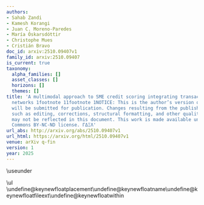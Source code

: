 ```yaml
---
authors:
- Sahab Zandi
- Kamesh Korangi
- Juan C. Moreno-Paredes
- María Óskarsdóttir
- Christophe Mues
- Cristián Bravo
doc_id: arxiv:2510.09407v1
family_id: arxiv:2510.09407
is_current: true
taxonomy:
  alpha_families: []
  asset_classes: []
  horizons: []
  themes: []
title: 'A multimodal approach to SME credit scoring integrating transaction and ownership
  networks 1footnote 11footnote 1NOTICE: This is the author’s version of a work which
  will be submitted for publication. Changes resulting from the publishing process,
  such as editing, corrections, structural formatting, and other quality control mechanisms
  may not be reflected in this document. This work is made available under a Creative
  Commons BY-NC-ND license. ΓΔΞΛ'
url_abs: http://arxiv.org/abs/2510.09407v1
url_html: https://arxiv.org/html/2510.09407v1
venue: arXiv q-fin
version: 1
year: 2025
---
```


\useunder

\ul
\undefine@keynewfloatplacement\undefine@keynewfloatname\undefine@keynewfloatfileext\undefine@keynewfloatwithin